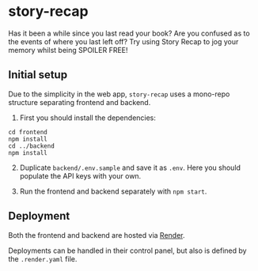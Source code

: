 # story-recap

Has it been a while since you last read your book? Are you confused as to the events of where you last left off? Try using Story Recap to jog your memory whilst being SPOILER FREE!

## Initial setup

Due to the simplicity in the web app, `story-recap` uses a mono-repo structure separating frontend and backend.

1. First you should install the dependencies:

```
cd frontend
npm install
cd ../backend
npm install
```

2. Duplicate `backend/.env.sample` and save it as `.env`. Here you should populate the API keys with your own.

3. Run the frontend and backend separately with `npm start`.

## Deployment

Both the frontend and backend are hosted via [Render](https://render.com/).

Deployments can be handled in their control panel, but also is defined by the `.render.yaml` file.
